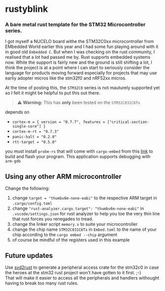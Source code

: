 # rustyblink
### A bare metal rust template for the STM32 Microcontroller series. 

I got myself a NUCELO board withe the STM32C0xx microcontroller from EMbedded World earlier this year and I had some fun playing around with it in good old `Embedded C`. But when I was checking on the rust community, I realised that a lot had passed me by. Rust supports embedded systems now. While the support is fairly new and the ground is still shifting a lot, I think the project is at a point where I can start to seriously consider the language for products moving forward especially for projects that may use earliy adopter micros like the stm32f0 and nRF52xx micros.

At the time of posting this, the `STM32C0` series is not mauturely supported yet so I felt it might be helpful to put this out there.

 
> ⚠️ **Warning:** This has **only** been tested on the `STM32C031C6Tx` 

depends on 
- `cortex-m = { version = "0.7.7", features = ["critical-section-single-core"] }`
- `cortex-m-rt = "0.7.3"`
- `panic-halt = "0.2.0"`
- `rtt-target = "0.5.0"`

you must install `probe-rs` that will come with `cargo-embed` from this [link](https://probe.rs/docs/getting-started/installation/) to build and flash your program.
This application supports debugging with `arm-gdb`

## Using any other ARM microcontroller
Change the following:
1. change `target = "thumbv6m-none-eabi"` to the respective ARM target in `.cargo/config.toml`
2. change `"rust-analyzer.cargo.target": "thumbv6m-none-eabi"` in `.vscode/settings.json` for rust analyzer to help you toe the very thin line that rust forces you renegades to tread. 
3. change the linker script `memory.x` to suite your microcontroller
4. change the chip name `STM32C031C6Tx` in `Embed.toml` to the name of your chip according to the `cargo embed --chip` argument
5. of course be mindful of the registers used in this example

## Future updates
Use [svd2rust](https://docs.rs/svd2rust/latest/svd2rust/) to generate a peripheral access crate for the stm32c0 in case the heroes at the stm32 rust project won't have gotten to it first. ;-)  
That will make it easier to access all the peripherals and handlers withought having to break too many rust rules. 
